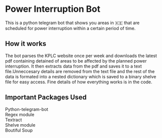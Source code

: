 # Power Interruption Bot
This is a python telegram bot that shows you areas in 🇰🇪 that are scheduled for power interruption within a certain period of time.

## How it works

The bot parses the KPLC website once per week and downloads the latest pdf containing detained of areas to be affected by the planned power interruption.
It then extracts data from the pdf and saves it to a text file.Unneccesary details are removed from the text file and the rest of the data is formated into a nested dictionary which is saved to a binary shelve file for easy access.
Fine details of how everything works is in the code.

## Important Packages Used
Python-telegram-bot\
Regex module\
Textract\
Shelve module\
Boutiful Soup


